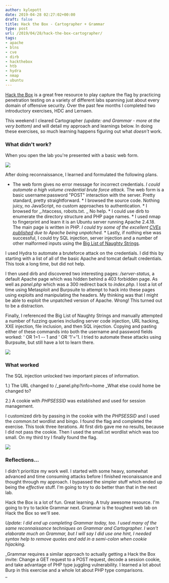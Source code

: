 ```yaml
---
author: kylepott
date: 2019-04-28 02:27:02+00:00
draft: false
title: Hack the Box - Cartographer + Grammar
type: post
url: /2019/04/28/hack-the-box-cartographer/
tags:
- apache
- blns
- cve
- dirb
- hackthebox
- htb
- hydra
- nmap
- ubuntu
---
```





[Hack the Box](https://www.hackthebox.eu/) is a great free resource to play capture the flag by practicing penetration testing on a variety of different labs spanning just about every domain of offensive security.  Over the past few months I completed two introductory exercises, HDC and Lernaen. 







This weekend I cleared Cartographer _(update: and Grammar - more at the very bottom)_ and will detail my approach and learnings below.  In doing these exercises, so much learning happens figuring out what _doesn't_ work.







### What didn't work?







When you open the lab you're presented with a basic web form.  





![](https://technicalagain.com/wp-content/uploads/2019/04/Screenshot-from-2019-04-27-20-47-29.png)






After doing reconnaissance, I learned and formulated the following plans.





  * The web form gives no error message for incorrect credentials.  _I could automate a high volume credential brute force attack._ The web form is a basic username:password "POST" interaction with the server.  Pretty standard, pretty straightforward.  * I browsed the source code.  Nothing juicy, no JavaScript, no custom approaches to authentication.  * I browsed for _.htaccess, robots.txt. _ No help.  * I could use dirb to enumerate the directory structure and PHP page names.  * I used nmap to fingerprint and learn it is an Ubuntu server running Apache 2.4.18.  The main page is written in PHP.  _I could try some of the excellent [CVEs published](https://www.cvedetails.com/vulnerability-list/vendor_id-45/product_id-66/version_id-199589/Apache-Http-Server-2.4.18.html) due to Apache being unpatched._  * Lastly, if nothing else was successful, I could try SQL injection, server injection and a number of other malformed inputs using the [Big List of Naughty Strings](https://github.com/minimaxir/big-list-of-naughty-strings).





I used Hydra to automate a bruteforce attack on the credentials.  I did this by starting with a list of all of the basic Apache and tomcat default credentials.  This took a long time, but did not help.







I then used dirb and discovered two interesting pages: _/server-status,_ a default Apache page which was hidden behind a 403 forbidden page.  As well as _panel.php_ which was a 300 redirect back to _index.php_. I lost a lot of time using Metasploit and Burpsuite to attempt to hack into these pages using exploits and manipulating the headers.  My thinking was that I might be able to exploit the unpatched version of Apache.  Wrong! This turned out to be a distraction.







Finally, I referenced the Big List of Naughty Strings and manually attempted a number of fuzzing queries including server code injection, URL hacking, XXE injection, file inclusion, and then SQL injection.  Copying and pasting either of these commands into both the username and password fields worked: ' OR 1=1 -- 1 and ' OR '1'='1.  I tried to automate these attacks using Burpsuite, but still have a lot to learn there.





![](https://technicalagain.com/wp-content/uploads/2019/04/Screenshot-from-2019-04-27-21-06-08.png)






### What worked







The SQL injection unlocked two important pieces of information.







1.) The URL changed to /_panel.php?info=home _What else could home be changed to?







2.) A cookie with _PHPSESSID_ was established and used for session management. 







I customized dirb by passing in the cookie with the _PHPSESSID_ and I used the _common.txt_ wordlist and bingo.  I found the flag and completed the exercise.  This took three iterations.  At first dirb gave me no results, because I did not pass the cookie.  Then I used the small.txt wordlist which was too small.  On my third try I finally found the flag.





![](https://technicalagain.com/wp-content/uploads/2019/04/Screenshot-from-2019-04-27-20-26-01.png)






### Reflections...







I didn't prioritize my work well.  I started with some heavy, somewhat advanced and time consuming attacks before I finished reconaissance and thought through my approach.  I bypassed the simpler stuff which ended up being the _effective_ stuff.  I'm going to try to do better than that in the next lab.







Hack the Box is a lot of fun.  Great learning.  A truly awesome resource.  I'm going to try to tackle Grammar next.  Grammar is the toughest web lab on Hack the Box so we'll see. 







_Update: I did end up completing Grammar today, too.  I used many of the same reconnaissance techniques on Grammar and Cartographer.  I won't elaborate much on Grammar, but I will say I did use one hint, I needed syntax help to remove quotes and add in a semi-colon when cookie hijacking._







_Grammar requires a similar approach to actually getting a Hack the Box invite: Change a GET request to a POST request, decode a session cookie, and take advantage of PHP type juggling vulnerability. I learned a lot about Burp in this exercise and a whole lot about PHP type comparisons.    
_



